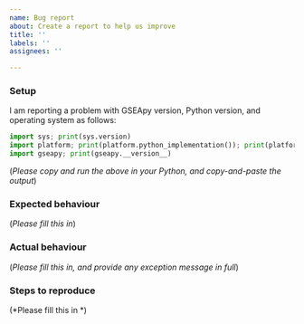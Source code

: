 ```yaml
---
name: Bug report
about: Create a report to help us improve
title: ''
labels: ''
assignees: ''

---
```


### Setup

I am reporting a problem with GSEApy version, Python version, and operating
system as follows:

```python
import sys; print(sys.version)
import platform; print(platform.python_implementation()); print(platform.platform())
import gseapy; print(gseapy.__version__)
```

(*Please copy and run the above in your Python, and copy-and-paste the output*)

### Expected behaviour

(*Please fill this in*)

### Actual behaviour

(*Please fill this in, and provide any exception message in full*)

### Steps to reproduce

(*Please fill this in *)
